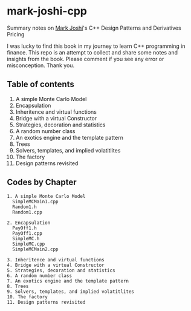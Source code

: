 # mark-joshi-cpp

Summary notes on [Mark Joshi](https://en.wikipedia.org/wiki/Mark_S._Joshi)'s C++ Design Patterns and Derivatives Pricing

I was lucky to find this book in my journey to learn C++ programming in finance. This repo is an attempt to collect and share some notes and insights from the book. Please comment if you see any error or misconception. Thank you.

## Table of contents

1. A simple Monte Carlo Model
2. Encapsulation
3. Inheritence and virtual functions
4. Bridge with a virtual Constructor
5. Strategies, decoration and statistics
6. A random number class
7. An exotics engine and the template pattern
8. Trees
9. Solvers, templates, and implied volatitlites
10. The factory
11. Design patterns revisited


## Codes by Chapter
```
1. A simple Monte Carlo Model
  SimpleMCMain1.cpp
  Random1.h
  Random1.cpp

2. Encapsulation
  PayOff1.h
  PayOff1.cpp
  SimpleMC.h
  SimpleMC.cpp
  SimpleMCMain2.cpp

3. Inheritence and virtual functions
4. Bridge with a virtual Constructor
5. Strategies, decoration and statistics
6. A random number class
7. An exotics engine and the template pattern
8. Trees
9. Solvers, templates, and implied volatitlites
10. The factory
11. Design patterns revisited

```
